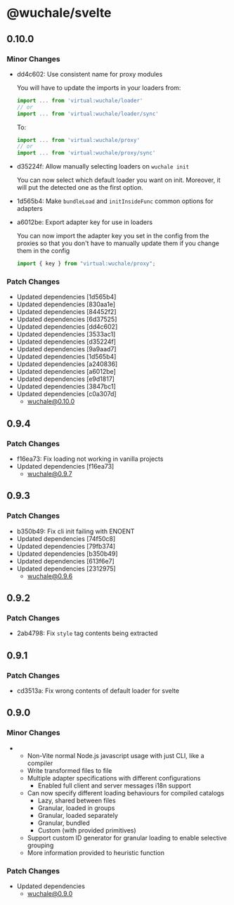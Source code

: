 # @wuchale/svelte

## 0.10.0

### Minor Changes

- dd4c602: Use consistent name for proxy modules

  You will have to update the imports in your loaders from:

  ```js
  import ... from 'virtual:wuchale/loader'
  // or
  import ... from 'virtual:wuchale/loader/sync'
  ```

  To:

  ```js
  import ... from 'virtual:wuchale/proxy'
  // or
  import ... from 'virtual:wuchale/proxy/sync'
  ```

- d35224f: Allow manually selecting loaders on `wuchale init`

  You can now select which default loader you want on init.
  Moreover, it will put the detected one as the first option.

- 1d565b4: Make `bundleLoad` and `initInsideFunc` common options for adapters
- a6012be: Export adapter key for use in loaders

  You can now import the adapter key you set in the config from the proxies
  so that you don't have to manually update them if you change them in the config

  ```js
  import { key } from "virtual:wuchale/proxy";
  ```

### Patch Changes

- Updated dependencies [1d565b4]
- Updated dependencies [830aa1e]
- Updated dependencies [84452f2]
- Updated dependencies [6d37525]
- Updated dependencies [dd4c602]
- Updated dependencies [3533ac1]
- Updated dependencies [d35224f]
- Updated dependencies [9a9aad7]
- Updated dependencies [1d565b4]
- Updated dependencies [a240836]
- Updated dependencies [a6012be]
- Updated dependencies [e9d1817]
- Updated dependencies [3847bc1]
- Updated dependencies [c0a307d]
  - wuchale@0.10.0

## 0.9.4

### Patch Changes

- f16ea73: Fix loading not working in vanilla projects
- Updated dependencies [f16ea73]
  - wuchale@0.9.7

## 0.9.3

### Patch Changes

- b350b49: Fix cli init failing with ENOENT
- Updated dependencies [74f50c8]
- Updated dependencies [79fb374]
- Updated dependencies [b350b49]
- Updated dependencies [613f6e7]
- Updated dependencies [2312975]
  - wuchale@0.9.6

## 0.9.2

### Patch Changes

- 2ab4798: Fix `style` tag contents being extracted

## 0.9.1

### Patch Changes

- cd3513a: Fix wrong contents of default loader for svelte

## 0.9.0

### Minor Changes

- - Non-Vite normal Node.js javascript usage with just CLI, like a compiler
  - Write transformed files to file
  - Multiple adapter specifications with different configurations
    - Enabled full client and server messages i18n support
  - Can now specify different loading behaviours for compiled catalogs
    - Lazy, shared between files
    - Granular, loaded in groups
    - Granular, loaded separately
    - Granular, bundled
    - Custom (with provided primitives)
  - Support custom ID generator for granular loading to enable selective grouping
  - More information provided to heuristic function

### Patch Changes

- Updated dependencies
  - wuchale@0.9.0
